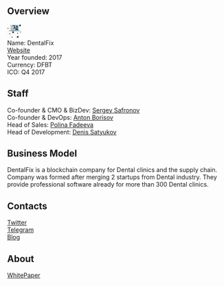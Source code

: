 ## Overview
![logo](../projects/logo/dentalfix.png)  
Name: DentalFix  
[Website](http://www.che-ss.com/)  
Year founded: 2017  
Currency:  DFBT  
ICO: Q4 2017  
## Staff
Co-founder & CMO & BizDev: [Sergey Safronov](../people/sergey_safronov.md)  
Co-founder & DevOps: [Anton Borisov](../people/anton_borisov.md)  
Head of Sales: [Polina Fadeeva](../people/polina_fadeeva.md)  
Head of Development: [Denis Satyukov](../people/denis_satyukov.md)
## Business Model
DentalFix is a blockchain company for Dental clinics and the supply chain. Company was formed after merging 2 startups from Dental industry. They provide professional software already for more than 300 Dental clinics.
## Contacts  
[Twitter](https://twitter.com/DentalfixK)   
[Telegram](https://t.me/DentalFix_ICO_grp)   
[Blog](https://medium.com/@DentalFixICO)   
## About  
[WhitePaper](https://drive.google.com/file/d/0B2-rqxQ4OfPEV3FkYjNON3lYX3M/view)  
